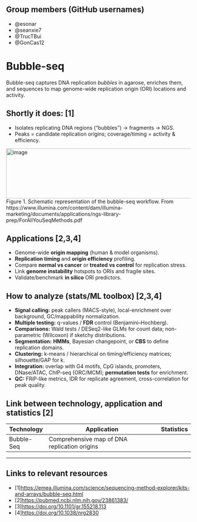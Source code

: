 ## Group members (GitHub usernames)
- @esonar
- @seanxie7
- @TrucTBui
- @GonCas12


# Bubble-seq

Bubble-seq captures DNA replication *bubbles* in agarose, enriches them, and sequences to map genome-wide replication origin (ORI) locations and activity.

## Shortly it does: [1]
- Isolates replicating DNA regions (“bubbles”) → fragments → NGS.
- Peaks = candidate replication origins; coverage/timing = activity & efficiency.

<img width="1607" height="136" alt="image" src="https://github.com/user-attachments/assets/b641b6e9-0f6d-40c6-86ee-6956056253b1" />
Figure 1. Schematic representation of the bubble-seq workflow. From https://www.illumina.com/content/dam/illumina-marketing/documents/applications/ngs-library-prep/ForAllYouSeqMethods.pdf

## Applications [2,3,4]
- Genome-wide **origin mapping** (human & model organisms).
- **Replication timing** and **origin efficiency** profiling.
- Compare **normal vs cancer** or **treated vs control** for replication stress.
- Link **genome instability** hotspots to ORIs and fragile sites.
- Validate/benchmark **in silico** ORI predictors.

## How to analyze (stats/ML toolbox) [2,3,4]
- **Signal calling:** peak callers (MACS-style), local-enrichment over background, GC/mappability normalization.
- **Multiple testing:** q-values / **FDR** control (Benjamini–Hochberg).
- **Comparisons:** Wald tests / DESeq2-like GLMs for count data; non-parametric (Wilcoxon) if sketchy distributions.
- **Segmentation:** **HMMs**, Bayesian changepoint, or **CBS** to define replication domains.
- **Clustering:** k-means / hierarchical on timing/efficiency matrices; silhouette/GAP for k.
- **Integration:** overlap with G4 motifs, CpG islands, promoters, DNase/ATAC, ChIP-seq (ORC/MCM); **permutation tests** for enrichment.
- **QC:** FRiP-like metrics, IDR for replicate agreement, cross-correlation for peak quality.

## Link between technology, application and statistics [2]

| Technology | Application | Statistics |
| --- | --- | --- |
| Bubble-Seq | Comprehensive map of DNA replication origins | |

---
## Links to relevant resources
- [1]https://emea.illumina.com/science/sequencing-method-explorer/kits-and-arrays/bubble-seq.html
- [2]https://pubmed.ncbi.nlm.nih.gov/23861383/
- [3]https://doi.org/10.1101/gr.155218.113
- [4]https://doi.org/10.1038/nrg2830
